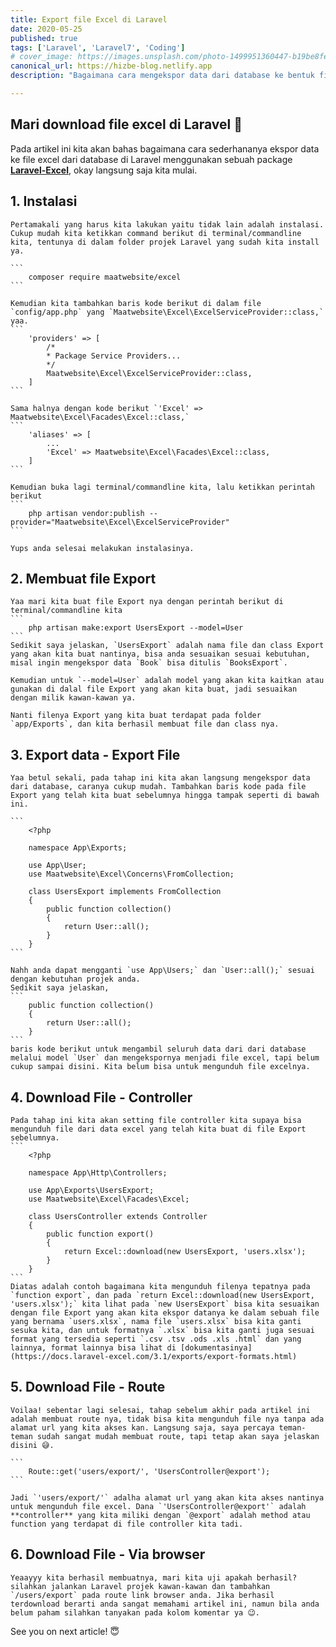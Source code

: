 ```yaml
---
title: Export file Excel di Laravel
date: 2020-05-25
published: true
tags: ['Laravel', 'Laravel7', 'Coding']
# cover_image: https://images.unsplash.com/photo-1499951360447-b19be8fe80f5?ixlib=rb-1.2.1&ixid=eyJhcHBfaWQiOjEyMDd9&auto=format&fit=crop&w=1050&q=80
canonical_url: https://hizbe-blog.netlify.app
description: "Bagaimana cara mengekspor data dari database ke bentuk file excel? Kita akan bahas dasar atau basic nya disini menggunakan sebuah package. Lets do it!"

---
```


<i class="fa fa-quote-left fa-3x fa-pull-left" aria-hidden="true"></i>
<h2>Mari download file excel di Laravel 📁</h2>

Pada artikel ini kita akan bahas bagaimana cara sederhananya ekspor data ke file excel dari database di Laravel menggunakan sebuah package [**Laravel-Excel**](https://github.com/maatwebsite/Laravel-Excel), okay langsung saja kita mulai.

## 1.  Instalasi
    Pertamakali yang harus kita lakukan yaitu tidak lain adalah instalasi. Cukup mudah kita ketikkan command berikut di terminal/commandline kita, tentunya di dalam folder projek Laravel yang sudah kita install ya.
    
    ```
        composer require maatwebsite/excel
    ```

    Kemudian kita tambahkan baris kode berikut di dalam file `config/app.php` yang `Maatwebsite\Excel\ExcelServiceProvider::class,` yaa.
    ```
        'providers' => [
            /*
            * Package Service Providers...
            */
            Maatwebsite\Excel\ExcelServiceProvider::class,
        ]
    ```

    Sama halnya dengan kode berikut `'Excel' => Maatwebsite\Excel\Facades\Excel::class,`
    ```
        'aliases' => [
            ...
            'Excel' => Maatwebsite\Excel\Facades\Excel::class,
        ]
    ```

    Kemudian buka lagi terminal/commandline kita, lalu ketikkan perintah berikut
    ```
        php artisan vendor:publish --provider="Maatwebsite\Excel\ExcelServiceProvider"
    ```

    Yups anda selesai melakukan instalasinya.

## 2.  Membuat file Export
    Yaa mari kita buat file Export nya dengan perintah berikut di terminal/commandline kita
    ```
        php artisan make:export UsersExport --model=User
    ```
    Sedikit saya jelaskan, `UsersExport` adalah nama file dan class Export yang akan kita buat nantinya, bisa anda sesuaikan sesuai kebutuhan, misal ingin mengekspor data `Book` bisa ditulis `BooksExport`.

    Kemudian untuk `--model=User` adalah model yang akan kita kaitkan atau gunakan di dalal file Export yang akan kita buat, jadi sesuaikan dengan milik kawan-kawan ya.

    Nanti filenya Export yang kita buat terdapat pada folder `app/Exports`, dan kita berhasil membuat file dan class nya.

## 3.  Export data - Export File
    Yaa betul sekali, pada tahap ini kita akan langsung mengekspor data dari database, caranya cukup mudah. Tambahkan baris kode pada file Export yang telah kita buat sebelumnya hingga tampak seperti di bawah ini.

    ```
        <?php

        namespace App\Exports;

        use App\User;
        use Maatwebsite\Excel\Concerns\FromCollection;

        class UsersExport implements FromCollection
        {
            public function collection()
            {
                return User::all();
            }
        }
    ```

    Nahh anda dapat mengganti `use App\Users;` dan `User::all();` sesuai dengan kebutuhan projek anda.
    Sedikit saya jelaskan,
    ```
        public function collection()
        {
            return User::all();
        }
    ```
    baris kode berikut untuk mengambil seluruh data dari dari database melalui model `User` dan mengekspornya menjadi file excel, tapi belum cukup sampai disini. Kita belum bisa untuk mengunduh file excelnya.

## 4.  Download File - Controller
    Pada tahap ini kita akan setting file controller kita supaya bisa mengunduh file dari data excel yang telah kita buat di file Export sebelumnya.
    ```
        <?php

        namespace App\Http\Controllers;

        use App\Exports\UsersExport;
        use Maatwebsite\Excel\Facades\Excel;

        class UsersController extends Controller 
        {
            public function export() 
            {
                return Excel::download(new UsersExport, 'users.xlsx');
            }
        }
    ```
    Diatas adalah contoh bagaimana kita mengunduh filenya tepatnya pada `function export`, dan pada `return Excel::download(new UsersExport, 'users.xlsx');` kita lihat pada `new UsersExport` bisa kita sesuaikan dengan file Export yang akan kita ekspor datanya ke dalam sebuah file yang bernama `users.xlsx`, nama file `users.xlsx` bisa kita ganti sesuka kita, dan untuk formatnya `.xlsx` bisa kita ganti juga sesuai format yang tersedia seperti `.csv .tsv .ods .xls .html` dan yang lainnya, format lainnya bisa lihat di [dokumentasinya](https://docs.laravel-excel.com/3.1/exports/export-formats.html)

## 5.  Download File - Route
    Voilaa! sebentar lagi selesai, tahap sebelum akhir pada artikel ini adalah membuat route nya, tidak bisa kita mengunduh file nya tanpa ada alamat url yang kita akses kan. Langsung saja, saya percaya teman-teman sudah sangat mudah membuat route, tapi tetap akan saya jelaskan disini 😅.

    ```
        Route::get('users/export/', 'UsersController@export');
    ```

    Jadi `'users/export/'` adalha alamat url yang akan kita akses nantinya untuk mengunduh file excel. Dana `'UsersController@export'` adalah **controller** yang kita miliki dengan `@export` adalah method atau function yang terdapat di file controller kita tadi.

## 6.  Download File - Via browser
    Yeaayyy kita berhasil membuatnya, mari kita uji apakah berhasil? silahkan jalankan Laravel projek kawan-kawan dan tambahkan `/users/export` pada route link browser anda. Jika berhasil terdownload berarti anda sangat memahami artikel ini, namun bila anda belum paham silahkan tanyakan pada kolom komentar ya 😉.

See you on next article! 😇